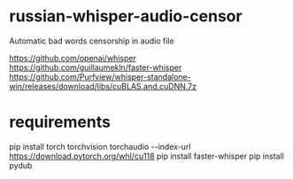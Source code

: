 # russian-whisper-audio-censor
Automatic bad words censorship in audio file

https://github.com/openai/whisper  
https://github.com/guillaumekln/faster-whisper  
https://github.com/Purfview/whisper-standalone-win/releases/download/libs/cuBLAS.and.cuDNN.7z

# requirements
pip install torch torchvision torchaudio --index-url https://download.pytorch.org/whl/cu118
pip install faster-whisper
pip install pydub